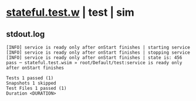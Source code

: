 # [stateful.test.w](../../../../../../tests/sdk_tests/service/stateful.test.w) | test | sim

## stdout.log
```log
[INFO] service is ready only after onStart finishes | starting service
[INFO] service is ready only after onStart finishes | stopping service
[INFO] service is ready only after onStart finishes | state is: 456
pass ─ stateful.test.wsim » root/Default/test:service is ready only after onStart finishes

Tests 1 passed (1)
Snapshots 1 skipped
Test Files 1 passed (1)
Duration <DURATION>
```

